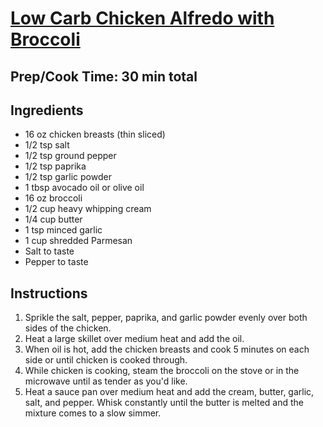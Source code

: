 # [Low Carb Chicken Alfredo with Broccoli](https://thatlowcarblife.com/low-carb-alfredo-sauce/)
## Prep/Cook Time: 30 min total 

## Ingredients 
* 16 oz chicken breasts (thin sliced)
* 1/2 tsp salt
* 1/2 tsp ground pepper
* 1/2 tsp paprika
* 1/2 tsp garlic powder
* 1 tbsp avocado oil or olive oil
* 16 oz broccoli
* 1/2 cup heavy whipping cream
* 1/4 cup butter
* 1 tsp minced garlic
* 1 cup shredded Parmesan 
* Salt to taste 
* Pepper to taste 

## Instructions 
1. Sprikle the salt, pepper, paprika, and garlic powder evenly over both sides of the chicken.
2. Heat a large skillet over medium heat and add the oil. 
3. When oil is hot, add the chicken breasts and cook 5 minutes on each side or until chicken is cooked through.
4. While chicken is cooking, steam the broccoli on the stove or in the microwave until as tender as you'd like.
5. Heat a sauce pan over medium heat and add the cream, butter, garlic, salt, and pepper. Whisk constantly until the butter is melted and the mixture comes to a slow simmer.
